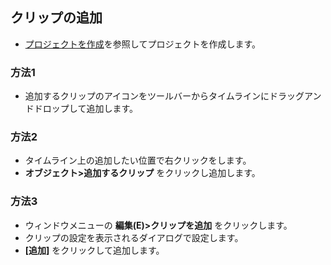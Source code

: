 ## クリップの追加

* [プロジェクトを作成](https://beditor.net/docs/how_to_use/CreateProject)を参照してプロジェクトを作成します。

### 方法1
* 追加するクリップのアイコンをツールバーからタイムラインにドラッグアンドドロップして追加します。

### 方法2
* タイムライン上の追加したい位置で右クリックをします。
* __オブジェクト>追加するクリップ__ をクリックし追加します。

### 方法3
* ウィンドウメニューの __編集(E)>クリップを追加__ をクリックします。
* クリップの設定を表示されるダイアログで設定します。
* __[追加]__ をクリックして追加します。
